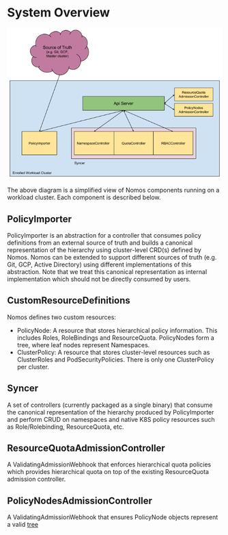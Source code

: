 # System Overview

![drawing](img/nomos_arch.png)

The above diagram is a simplified view of Nomos components running on a workload
cluster. Each component is described below.

## PolicyImporter

PolicyImporter is an abstraction for a controller that consumes policy
definitions from an external source of truth and builds a canonical
representation of the hierarchy using cluster-level CRD(s) defined by Nomos.
Nomos can be extended to support different sources of truth (e.g. Git, GCP,
Active Directory) using different implementations of this abstraction. Note that
we treat this canonical representation as internal implementation which should
not be directly consumed by users.

## CustomResourceDefinitions

Nomos defines two custom resources:

* PolicyNode: A resource that stores hierarchical policy information. This
  includes Roles, RoleBindings and ResourceQuota. PolicyNodes form a tree, where
  leaf nodes represent Namespaces.
* ClusterPolicy: A resource that stores cluster-level resources such as
  ClusterRoles and PodSecurityPolicies. There is only one ClusterPolicy per
  cluster.

## Syncer

A set of controllers (currently packaged as a single binary) that consume the
canonical representation of the hierarchy produced by PolicyImporter and perform
CRUD on namespaces and native K8S policy resources such as Role/Rolebinding,
ResourceQuota, etc.

## ResourceQuotaAdmissionController

A ValidatingAdmissionWebhook that enforces hierarchical quota policies which
provides hierarchical quota on top of the existing ResourceQuota admission
controller.

## PolicyNodesAdmissionController

A ValidatingAdmissionWebhook that ensures PolicyNode objects represent a valid
[tree](https://en.wikipedia.org/wiki/Tree_(data_structure)#Definition)
